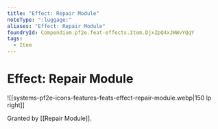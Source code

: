 ```yaml
---
title: "Effect: Repair Module"
noteType: ":luggage:"
aliases: "Effect: Repair Module"
foundryId: Compendium.pf2e.feat-effects.Item.DjxZpQ4xJWWvYQqY
tags:
  - Item
---
```


# Effect: Repair Module
![[systems-pf2e-icons-features-feats-effect-repair-module.webp|150 lp right]]

Granted by [[Repair Module]].
